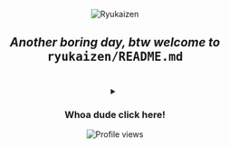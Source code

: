 <p align = "center"> 
<img src = https://telegra.ph/file/214da3471b3605de82f8c.gif width = "800" alt = "Ryukaizen"> 
</p>

<h2 align = "center">
<i> Another boring day, 
btw welcome to </i><tt>ryukaizen/README.md</tt> 
</h2>  

#

<div align = "center">
   
<details><summary><h3>Whoa dude click here!</h3>  

![Profile views](https://gpvc.arturio.dev/ryukaizen)</summary>  


<p>

![](https://github-profile-summary-cards.vercel.app/api/cards/profile-details?username=ryukaizen&theme=monokai)

<img src = "https://telegra.ph/file/21ce2bb21c6195c0f4dab.gif" width = "100">     ![Rivan's GitHub stats](https://github-readme-stats.vercel.app/api?username=ryukaizen&count_private=true&show_icons=true&theme=vision-friendly-dark)  <img src="https://media.tenor.com/images/84758965fe89003cc8f1a5a59a4bed1e/tenor.gif" width = "60"/> 


<h3><b> I'm Rivan, a Weeb, Skid, Logo Designer, Photographer and I can port ROMs too. Most of my repositories are private btw.</b></h3>
 
#

### Spotify Playing 🎧

[<img src="https://now-playing-codestackr.vercel.app/api/spotify-playing" alt="codeSTACKr Spotify Playing" width="350" />](https://open.spotify.com/user/o0d2zxy6vlva6571myqnrcqci)

#

**Familiar Languages & Tools:**

<p align="center">

<div align="center">
  
<code><img height="40" src="https://raw.githubusercontent.com/github/explore/80688e429a7d4ef2fca1e82350fe8e3517d3494d/topics/c/c.png"></code> <code><img height="40" src="https://raw.githubusercontent.com/github/explore/80688e429a7d4ef2fca1e82350fe8e3517d3494d/topics/cpp/cpp.png"></code> <code><img height="40" src="https://raw.githubusercontent.com/devicons/devicon/master/icons/java/java-original-wordmark.svg"></code> <code><img height="40" src="https://raw.githubusercontent.com/github/explore/80688e429a7d4ef2fca1e82350fe8e3517d3494d/topics/python/python.png"></code> <code><img height="40" src="https://raw.githubusercontent.com/github/explore/80688e429a7d4ef2fca1e82350fe8e3517d3494d/topics/html/html.png"></code> <code><img height="40" src="https://raw.githubusercontent.com/github/explore/80688e429a7d4ef2fca1e82350fe8e3517d3494d/topics/css/css.png"></code> <code><img height="40" src="https://raw.githubusercontent.com/github/explore/80688e429a7d4ef2fca1e82350fe8e3517d3494d/topics/javascript/javascript.png"></code> <code><img height="40" src="https://raw.githubusercontent.com/github/explore/80688e429a7d4ef2fca1e82350fe8e3517d3494d/topics/mongodb/mongodb.png"></code> <code><img height="40" src="https://raw.githubusercontent.com/github/explore/80688e429a7d4ef2fca1e82350fe8e3517d3494d/topics/mysql/mysql.png"></code> <code><img height="40" src="https://raw.githubusercontent.com/github/explore/80688e429a7d4ef2fca1e82350fe8e3517d3494d/topics/git/git.png"></code> <code><img height="40" src="https://raw.githubusercontent.com/devicons/devicon/master/icons/heroku/heroku-plain.svg"></code> <code><img height="40" src="https://raw.githubusercontent.com/github/explore/80688e429a7d4ef2fca1e82350fe8e3517d3494d/topics/terminal/terminal.png"></code>

</div>
</p>

<h2> You can find me here :</h2>

[![telegram](https://img.shields.io/badge/Telegram-2CA5E0?style=for-the-badge&logo=telegram&logoColor=white)](https://telegram.me/TheRyukaizen) [![instagram](https://img.shields.io/badge/Instagram-E4405F?style=for-the-badge&logo=instagram&logoColor=white)](https://instagram.com/TheRyukaizen) [![twitter](https://img.shields.io/badge/Twitter-1DA1F2?style=for-the-badge&logo=twitter&logoColor=white)](https://twitter.com/TheRyukaizen)


```Ain't gonna mention more social links, these days people will dox the shit out of you.```


Have a great day!

</p>
</div>    
</details> 









